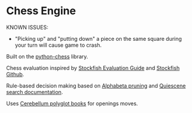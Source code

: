 # Chess Engine

KNOWN ISSUES:
- "Picking up" and "putting down" a piece on the same square during your turn will cause game to crash.

Built on the [python-chess](https://python-chess.readthedocs.io/en/latest/index.html) library.

Chess evaluation inspired by [Stockfish Evaluation Guide](https://hxim.github.io/Stockfish-Evaluation-Guide/) and [Stockfish Github](https://github.com/official-stockfish/Stockfish/blob/master/src/evaluate.cpp).

Rule-based decision making based on [Alphabeta pruning](https://www.chessprogramming.org/Alpha-Beta) and [Quiescene search documentation](https://www.chessprogramming.org/Quiescence_Search).

Uses [Cerebellum polyglot books](https://zipproth.de/Brainfish/cerebellum/) for openings moves.
